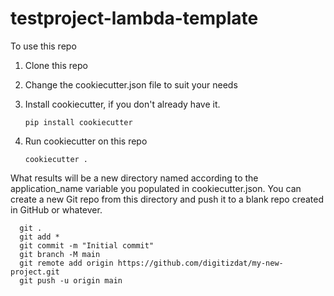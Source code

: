 # testproject-lambda-template

To use this repo

  1. Clone this repo
  1. Change the cookiecutter.json file to suit your needs
  1. Install cookiecutter, if you don't already have it.

        `pip install cookiecutter`

  1. Run cookiecutter on this repo

        `cookiecutter .`

What results will be a new directory named according to the application_name
variable you populated in cookiecutter.json. You can create a new Git repo from
this directory and push it to a blank repo created in GitHub or whatever.

      git .
      git add *
      git commit -m "Initial commit"
      git branch -M main
      git remote add origin https://github.com/digitizdat/my-new-project.git
      git push -u origin main
